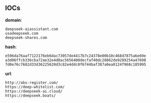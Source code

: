 
## IOCs

__domain__:

```text
deepseek-aiassistant.com
usadeepseek.com
deepseek-shares.com
```
__hash__:

```text
e596da76aaf7122176eb6dac73057de4417b7c24378e00b10c468d7875a6e69e
a3d06ffcb336cba72ae32e4d0ac5656400decfaf40dc28862de9289254a47698
7d0e76c7682d33d36225620d3c82e4ddc0f6744baf387a0ea8124f968c185995
```
__url__:

```text
http://abs-register.com/
https://deep-whitelist.com/
https://deepseek-ai.cloud/
https://deepseek.boats/
```